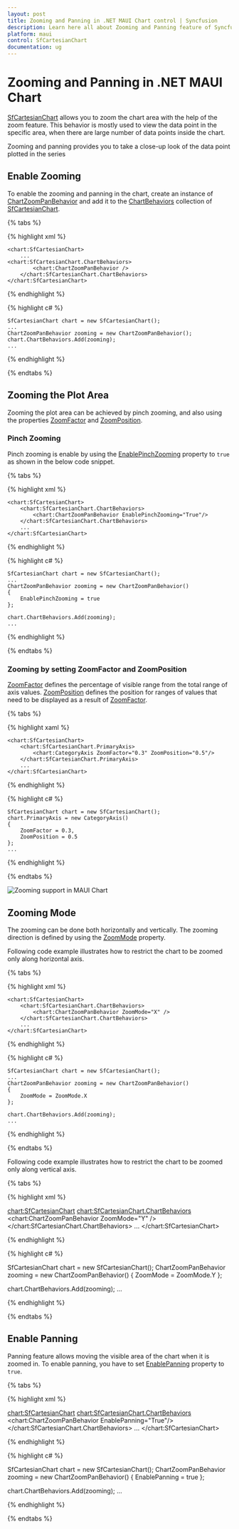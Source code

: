 ```yaml
---
layout: post
title: Zooming and Panning in .NET MAUI Chart control | Syncfusion
description: Learn here all about Zooming and Panning feature of Syncfusion .NET MAUI Chart(SfCartesianChart) control.
platform: maui
control: SfCartesianChart
documentation: ug
---
```


# Zooming and Panning in .NET MAUI Chart

[SfCartesianChart](https://help.syncfusion.com/cr/maui/Syncfusion.Maui.Charts.SfCartesianChart.html?tabs=tabid-1) allows you to zoom the chart area with the help of the zoom feature. This behavior is mostly used to view the data point in the specific area, when there are large number of data points inside the chart.

Zooming and panning provides you to take a close-up look of the data point plotted in the series

## Enable Zooming

To enable the zooming and panning in the chart, create an instance of [ChartZoomPanBehavior](https://help.syncfusion.com/cr/maui/Syncfusion.Maui.Charts.ChartZoomPanBehavior.html?tabs=tabid-1) and add it to the [ChartBehaviors](https://help.syncfusion.com/cr/maui/Syncfusion.Maui.Charts.ChartBase.html#Syncfusion_Maui_Charts_ChartBase_ChartBehaviors) collection of [SfCartesianChart](https://help.syncfusion.com/cr/maui/Syncfusion.Maui.Charts.SfCartesianChart.html?tabs=tabid-1).

{% tabs %}

{% highlight xml %}

    <chart:SfCartesianChart>
        ...
    <chart:SfCartesianChart.ChartBehaviors>
            <chart:ChartZoomPanBehavior />
        </chart:SfCartesianChart.ChartBehaviors>
    </chart:SfCartesianChart>

{% endhighlight %}

{% highlight c# %}

    SfCartesianChart chart = new SfCartesianChart();
    ...
    ChartZoomPanBehavior zooming = new ChartZoomPanBehavior();
    chart.ChartBehaviors.Add(zooming);
    ...

{% endhighlight %}

{% endtabs %}

## Zooming the Plot Area

Zooming the plot area can be achieved by pinch zooming, and also using the properties [ZoomFactor](https://help.syncfusion.com/cr/maui/Syncfusion.Maui.Charts.ChartAxis.html#Syncfusion_Maui_Charts_ChartAxis_ZoomFactor) and [ZoomPosition](https://help.syncfusion.com/cr/maui/Syncfusion.Maui.Charts.ChartAxis.html#Syncfusion_Maui_Charts_ChartAxis_ZoomPosition).

### Pinch Zooming

Pinch zooming is enable by using the [EnablePinchZooming](https://help.syncfusion.com/cr/maui/Syncfusion.Maui.Charts.ChartZoomPanBehavior.html#Syncfusion_Maui_Charts_ChartZoomPanBehavior_EnablePinchZooming) property to `true` as shown in the below code snippet.

{% tabs %}

{% highlight xml %}

    <chart:SfCartesianChart>
        <chart:SfCartesianChart.ChartBehaviors>
            <chart:ChartZoomPanBehavior EnablePinchZooming="True"/>
        </chart:SfCartesianChart.ChartBehaviors>
        ...
    </chart:SfCartesianChart>

{% endhighlight %}

{% highlight c# %}

    SfCartesianChart chart = new SfCartesianChart();
    ...
    ChartZoomPanBehavior zooming = new ChartZoomPanBehavior()
    {
        EnablePinchZooming = true
    };

    chart.ChartBehaviors.Add(zooming);
    ...

{% endhighlight %}

{% endtabs %}

### Zooming by setting ZoomFactor and ZoomPosition

[ZoomFactor](https://help.syncfusion.com/cr/maui/Syncfusion.Maui.Charts.ChartAxis.html#Syncfusion_Maui_Charts_ChartAxis_ZoomFactor) defines the percentage of visible range from the total range of axis values. [ZoomPosition](https://help.syncfusion.com/cr/maui/Syncfusion.Maui.Charts.ChartAxis.html#Syncfusion_Maui_Charts_ChartAxis_ZoomPosition) defines the position for ranges of values that need to be displayed as a result of [ZoomFactor](https://help.syncfusion.com/cr/maui/Syncfusion.Maui.Charts.ChartAxis.html#Syncfusion_Maui_Charts_ChartAxis_ZoomFactor). 

{% tabs %}

{% highlight xaml %}

    <chart:SfCartesianChart>
        <chart:SfCartesianChart.PrimaryAxis>
            <chart:CategoryAxis ZoomFactor="0.3" ZoomPosition="0.5"/>
        </chart:SfCartesianChart.PrimaryAxis>
        ...
    </chart:SfCartesianChart>

{% endhighlight %}

{% highlight c# %}

    SfCartesianChart chart = new SfCartesianChart();
    chart.PrimaryAxis = new CategoryAxis()
    {
        ZoomFactor = 0.3,
        ZoomPosition = 0.5
    };
    ...

{% endhighlight %}

{% endtabs %}

![Zooming support in MAUI Chart](Zooming-and-panning_images/maui_chart_zooming.png)

## Zooming Mode

The zooming can be done both horizontally and vertically. The zooming direction is defined by using the [ZoomMode](https://help.syncfusion.com/cr/maui/Syncfusion.Maui.Charts.ChartZoomPanBehavior.html#Syncfusion_Maui_Charts_ChartZoomPanBehavior_ZoomMode) property.

Following code example illustrates how to restrict the chart to be zoomed only along horizontal axis.

{% tabs %}

{% highlight xml %}

    <chart:SfCartesianChart>
        <chart:SfCartesianChart.ChartBehaviors>
            <chart:ChartZoomPanBehavior ZoomMode="X" />
        </chart:SfCartesianChart.ChartBehaviors>
        ...
    </chart:SfCartesianChart>

{% endhighlight %}

{% highlight c# %}

    SfCartesianChart chart = new SfCartesianChart();
    ...
    ChartZoomPanBehavior zooming = new ChartZoomPanBehavior()
    {
        ZoomMode = ZoomMode.X
    };

    chart.ChartBehaviors.Add(zooming);
    ...

{% endhighlight %}

{% endtabs %}

Following code example illustrates how to restrict the chart to be zoomed only along vertical axis.

{% tabs %}

{% highlight xml %}

<chart:SfCartesianChart>
    <chart:SfCartesianChart.ChartBehaviors>
        <chart:ChartZoomPanBehavior ZoomMode="Y" />
    </chart:SfCartesianChart.ChartBehaviors>
    ...
</chart:SfCartesianChart>

{% endhighlight %}

{% highlight c# %}

SfCartesianChart chart = new SfCartesianChart();
ChartZoomPanBehavior zooming = new ChartZoomPanBehavior()
{
    ZoomMode = ZoomMode.Y
};

chart.ChartBehaviors.Add(zooming);
...

{% endhighlight %}

{% endtabs %}

## Enable Panning

Panning feature allows moving the visible area of the chart when it is zoomed in. To enable panning, you have to set [EnablePanning](https://help.syncfusion.com/cr/maui/Syncfusion.Maui.Charts.ChartZoomPanBehavior.html#Syncfusion_Maui_Charts_ChartZoomPanBehavior_EnablePanning) property to `true`.

{% tabs %}

{% highlight xml %}

<chart:SfCartesianChart>
    <chart:SfCartesianChart.ChartBehaviors>
        <chart:ChartZoomPanBehavior EnablePanning="True"/>
    </chart:SfCartesianChart.ChartBehaviors>
    ...
</chart:SfCartesianChart>

{% endhighlight %}

{% highlight c# %}

SfCartesianChart chart = new SfCartesianChart();
ChartZoomPanBehavior zooming = new ChartZoomPanBehavior()
{
    EnablePanning = true
};

chart.ChartBehaviors.Add(zooming);
...

{% endhighlight %}

{% endtabs %}